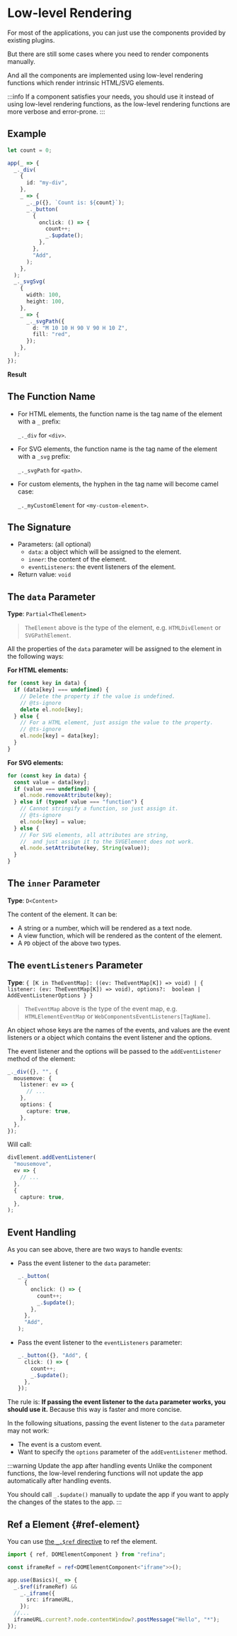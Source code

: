 <script setup>   
import LowlevelVue from "../../components/lowlevel.r.vue";
</script>

# Low-level Rendering

For most of the applications, you can just use the components provided by existing plugins.

But there are still some cases where you need to render components manually.

And all the components are implemented using low-level rendering functions which render intrinsic HTML/SVG elements.

:::info
If a component satisfies your needs, you should use it instead of using low-level rendering functions, as the low-level rendering functions are more verbose and error-prone.
:::

## Example

```ts
let count = 0;

app(_ => {
  _._div(
    {
      id: "my-div",
    },
    _ => {
      _._p({}, `Count is: ${count}`);
      _._button(
        {
          onclick: () => {
            count++;
            _.$update();
          },
        },
        "Add",
      );
    },
  );
  _._svgSvg(
    {
      width: 100,
      height: 100,
    },
    _ => {
      _._svgPath({
        d: "M 10 10 H 90 V 90 H 10 Z",
        fill: "red",
      });
    },
  );
});
```

**Result**

<LowlevelVue />

## The Function Name

- For HTML elements, the function name is the tag name of the element with a `_` prefix:

  `_._div` for `<div>`.

- For SVG elements, the function name is the tag name of the element with a `_svg` prefix:

  `_._svgPath` for `<path>`.

- For custom elements, the hyphen in the tag name will become camel case:

  `_._myCustomElement` for `<my-custom-element>`.

## The Signature

- Parameters: (all optional)
  - `data`: a object which will be assigned to the element.
  - `inner`: the content of the element.
  - `eventListeners`: the event listeners of the element.
- Return value: `void`

## The `data` Parameter

**Type**: `Partial<TheElement>`

> `TheElement` above is the type of the element, e.g. `HTMLDivElement` or `SVGPathElement`.

All the properties of the `data` parameter will be assigned to the element in the following ways:

**For HTML elements:**

```ts
for (const key in data) {
  if (data[key] === undefined) {
    // Delete the property if the value is undefined.
    // @ts-ignore
    delete el.node[key];
  } else {
    // For a HTML element, just assign the value to the property.
    // @ts-ignore
    el.node[key] = data[key];
  }
}
```

**For SVG elements:**

```ts
for (const key in data) {
  const value = data[key];
  if (value === undefined) {
    el.node.removeAttribute(key);
  } else if (typeof value === "function") {
    // Cannot stringify a function, so just assign it.
    // @ts-ignore
    el.node[key] = value;
  } else {
    // For SVG elements, all attributes are string,
    //  and just assign it to the SVGElement does not work.
    el.node.setAttribute(key, String(value));
  }
}
```

## The `inner` Parameter

**Type**: `D<Content>`

The content of the element. It can be:

- A string or a number, which will be rendered as a text node.
- A view function, which will be rendered as the content of the element.
- A `PD` object of the above two types.

## The `eventListeners` Parameter

**Type**: `{ [K in TheEventMap]: ((ev: TheEventMap[K]) => void) | { listener: (ev: TheEventMap[K]) => void), options?:  boolean | AddEventListenerOptions } }`

> `TheEventMap` above is the type of the event map, e.g. `HTMLElementEventMap` or `WebComponentsEventListeners[TagName]`.

An object whose keys are the names of the events, and values are the event listeners or a object which contains the event listener and the options.

The event listener and the options will be passed to the `addEventListener` method of the element:

```ts
_._div({}, "", {
  mousemove: {
    listener: ev => {
      // ...
    },
    options: {
      capture: true,
    },
  },
});
```

Will call:

```ts
divElement.addEventListener(
  "mousemove",
  ev => {
    // ...
  },
  {
    capture: true,
  },
);
```

## Event Handling

As you can see above, there are two ways to handle events:

- Pass the event listener to the `data` parameter:
  ```ts
  _._button(
    {
      onclick: () => {
        count++;
        _.$update();
      },
    },
    "Add",
  );
  ```
- Pass the event listener to the `eventListeners` parameter:
  ```ts
  _._button({}, "Add", {
    click: () => {
      count++;
      _.$update();
    },
  });
  ```

The rule is: **If passing the event listener to the `data` parameter works, you should use it.** Because this way is faster and more concise.

In the following situations, passing the event listener to the `data` parameter may not work:

- The event is a custom event.
- Want to specify the `options` parameter of the `addEventListener` method.

:::warning Update the app after handling events
Unlike the component functions, the low-level rendering functions will not update the app automatically after handling events.

You should call `_.$update()` manually to update the app if you want to apply the changes of the states to the app.
:::

## Ref a Element {#ref-element}

You can use [the `_.$ref` directive](../../api/directives.md#ref) to ref the element.

```ts
import { ref, DOMElementComponent } from "refina";

const iframeRef = ref<DOMElementComponent<"iframe">>();

app.use(Basics)(_ => {
  _.$ref(iframeRef) &&
    _._iframe({
      src: iframeURL,
    });
  //...
  iframeURL.current?.node.contentWindow?.postMessage("Hello", "*");
});
```
